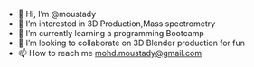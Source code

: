 - 👋 Hi, I’m @moustady
- 👀 I’m interested in 3D Production,Mass spectrometry
- 🌱 I’m currently learning a programming Bootcamp
- 💞️ I’m looking to collaborate on 3D Blender production for fun
- 📫 How to reach me mohd.moustady@gmail.com

<!---
moustady/moustady is a ✨ special ✨ repository because its `README.md` (this file) appears on your GitHub profile.
You can click the Preview link to take a look at your changes.
--->
